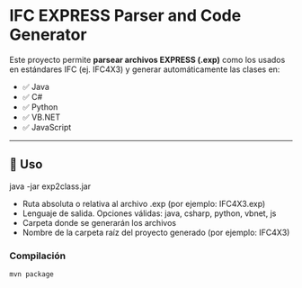 # IFC EXPRESS Parser and Code Generator

Este proyecto permite **parsear archivos EXPRESS (.exp)** como los usados en estándares IFC (ej. IFC4X3) y generar automáticamente las clases en:

- ✅ Java
- ✅ C#
- ✅ Python
- ✅ VB.NET
- ✅ JavaScript

---


## 🚀 Uso
java -jar exp2class.jar <exp-file> <language> <output-path> <root-folder-name>

-	<exp-file>	Ruta absoluta o relativa al archivo .exp (por ejemplo: IFC4X3.exp)
-   <language>	Lenguaje de salida. Opciones válidas: java, csharp, python, vbnet, js
- <output-path>	Carpeta donde se generarán los archivos
- <root-folder>	Nombre de la carpeta raíz del proyecto generado (por ejemplo: IFC4X3)

### Compilación

```bash
mvn package
